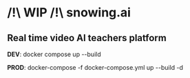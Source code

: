 # /!\ WIP /!\ snowing.ai

<h2>Real time video AI teachers platform</h2>

<b>DEV</b>: docker compose up --build

<b>PROD</b>: docker-compose -f docker-compose.yml up --build -d

